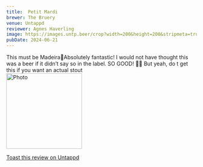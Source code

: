 ```yaml
---
title:  Petit Mardi
brewer: The Bruery
venue: Untappd
reviewer: Agnes Haverling
image: https://images.untp.beer/crop?width=200&height=200&stripmeta=true&url=https://untappd.s3.amazonaws.com/photos/2024_06_21/f39afbfb911e7fea6d4e6e5dca9091b4_c_1391744652_raw.jpg
pubDate: 2024-06-21
---
```


This must be Madeira🍷Absolutely fantastic! 
I would not have thought this was a beer if it didn’t say so in the label. SO GOOD! 🖤🖤 But yeah, do t get this if you want an actual stout
						  <br />
						  <img height="200" width="200" src="https://images.untp.beer/crop?width=200&height=200&stripmeta=true&url=https://untappd.s3.amazonaws.com/photos/2024_06_21/f39afbfb911e7fea6d4e6e5dca9091b4_c_1391744652_raw.jpg" alt="Photo">         
						
[Toast this review on Untappd](https://untappd.com/user/&#45;Spacebacon&#45;/checkin/1391744652)
